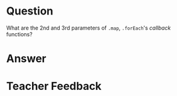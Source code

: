 # Question
What are the 2nd and 3rd parameters of `.map`, `.forEach`'s *callback* functions?

# Answer


# Teacher Feedback